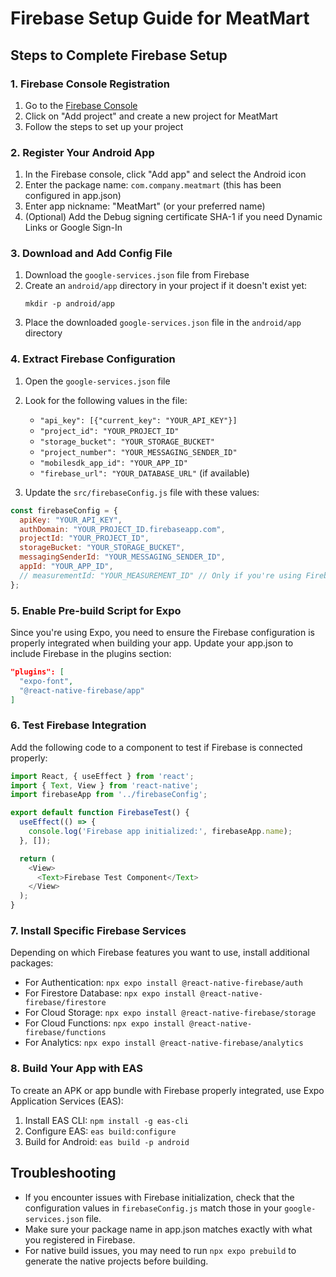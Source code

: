 # Firebase Setup Guide for MeatMart

## Steps to Complete Firebase Setup

### 1. Firebase Console Registration

1. Go to the [Firebase Console](https://console.firebase.google.com/)
2. Click on "Add project" and create a new project for MeatMart
3. Follow the steps to set up your project

### 2. Register Your Android App

1. In the Firebase console, click "Add app" and select the Android icon
2. Enter the package name: `com.company.meatmart` (this has been configured in app.json)
3. Enter app nickname: "MeatMart" (or your preferred name)
4. (Optional) Add the Debug signing certificate SHA-1 if you need Dynamic Links or Google Sign-In

### 3. Download and Add Config File

1. Download the `google-services.json` file from Firebase
2. Create an `android/app` directory in your project if it doesn't exist yet:
   ```
   mkdir -p android/app
   ```
3. Place the downloaded `google-services.json` file in the `android/app` directory

### 4. Extract Firebase Configuration

1. Open the `google-services.json` file
2. Look for the following values in the file:
   - `"api_key": [{"current_key": "YOUR_API_KEY"}]`
   - `"project_id": "YOUR_PROJECT_ID"`
   - `"storage_bucket": "YOUR_STORAGE_BUCKET"`
   - `"project_number": "YOUR_MESSAGING_SENDER_ID"`
   - `"mobilesdk_app_id": "YOUR_APP_ID"`
   - `"firebase_url": "YOUR_DATABASE_URL"` (if available)

3. Update the `src/firebaseConfig.js` file with these values:

```javascript
const firebaseConfig = {
  apiKey: "YOUR_API_KEY",
  authDomain: "YOUR_PROJECT_ID.firebaseapp.com",
  projectId: "YOUR_PROJECT_ID",
  storageBucket: "YOUR_STORAGE_BUCKET",
  messagingSenderId: "YOUR_MESSAGING_SENDER_ID",
  appId: "YOUR_APP_ID",
  // measurementId: "YOUR_MEASUREMENT_ID" // Only if you're using Firebase Analytics
};
```

### 5. Enable Pre-build Script for Expo

Since you're using Expo, you need to ensure the Firebase configuration is properly integrated when building your app. Update your app.json to include Firebase in the plugins section:

```json
"plugins": [
  "expo-font",
  "@react-native-firebase/app"
]
```

### 6. Test Firebase Integration

Add the following code to a component to test if Firebase is connected properly:

```javascript
import React, { useEffect } from 'react';
import { Text, View } from 'react-native';
import firebaseApp from '../firebaseConfig';

export default function FirebaseTest() {
  useEffect(() => {
    console.log('Firebase app initialized:', firebaseApp.name);
  }, []);

  return (
    <View>
      <Text>Firebase Test Component</Text>
    </View>
  );
}
```

### 7. Install Specific Firebase Services

Depending on which Firebase features you want to use, install additional packages:

- For Authentication: `npx expo install @react-native-firebase/auth`
- For Firestore Database: `npx expo install @react-native-firebase/firestore`
- For Cloud Storage: `npx expo install @react-native-firebase/storage`
- For Cloud Functions: `npx expo install @react-native-firebase/functions`
- For Analytics: `npx expo install @react-native-firebase/analytics`

### 8. Build Your App with EAS

To create an APK or app bundle with Firebase properly integrated, use Expo Application Services (EAS):

1. Install EAS CLI: `npm install -g eas-cli`
2. Configure EAS: `eas build:configure`
3. Build for Android: `eas build -p android`

## Troubleshooting

- If you encounter issues with Firebase initialization, check that the configuration values in `firebaseConfig.js` match those in your `google-services.json` file.
- Make sure your package name in app.json matches exactly with what you registered in Firebase.
- For native build issues, you may need to run `npx expo prebuild` to generate the native projects before building. 
